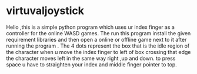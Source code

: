# virtuvaljoystick
Hello ,this is a simple python program which uses ur index finger as a controller for the online WASD games.
The run this program install the given requirement libraries and then open a online or offline game next to it after running the program .
The 4 dots represent the box that is the idle region of the character when u move the index finger to left of box crossing that edge the character moves left in the same way right ,up and down.
to press space u have to straighten your index and middle finger pointer to top.
